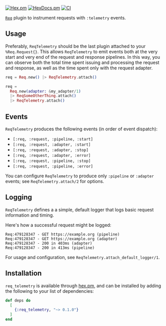 [![Hex.pm](https://img.shields.io/hexpm/v/req_telemetry)](https://hex.pm/packages/req_telemetry)
[![HexDocs.pm](https://img.shields.io/badge/hex.pm-docs-8e7ce6.svg)](https://hexdocs.pm/req_telemetry)
[![CI](https://github.com/zachallaun/protean/actions/workflows/ci.yml/badge.svg)](https://github.com/zachallaun/req_telemetry/actions/workflows/ci.yml)

<!-- MDOC !-->

[`Req`](https://hexdocs.pm/req) plugin to instrument requests with `:telemetry` events.

## Usage

Preferably, `ReqTelemetry` should be the last plugin attached to your `%Req.Request{}`. This
allows `ReqTelemetry` to emit events both at the very start and very end of the request and
response pipelines. In this way, you can observe both the total time spent issuing and
processing the request and response, as well as the time spent only with the request adapter.

```elixir
req = Req.new() |> ReqTelemetry.attach()

req =
  Req.new(adapter: &my_adapter/1)
  |> ReqSomeOtherThing.attach()
  |> ReqTelemetry.attach()
```

## Events

`ReqTelemetry` produces the following events (in order of event dispatch):

  * `[:req, :request, :pipeline, :start]`
  * `[:req, :request, :adapter, :start]`
  * `[:req, :request, :adapter, :stop]`
  * `[:req, :request, :adapter, :error]`
  * `[:req, :request, :pipeline, :stop]`
  * `[:req, :request, :pipeline, :error]`

You can configure `ReqTelemetry` to produce only `:pipeline` or `:adapter` events; see
`ReqTelemetry.attach/2` for options.

## Logging

`ReqTelemetry` defines a a simple, default logger that logs basic request information and timing.

Here's how a successful request might be logged:

    Req:479128347 - GET https://example.org (pipeline)
    Req:479128347 - GET https://example.org (adapter)
    Req:479128347 - 200 in 403ms (adapter)
    Req:479128347 - 200 in 413ms (pipeline)

For usage and configuration, see `ReqTelemetry.attach_default_logger/1`.

<!-- MDOC !-->

## Installation

`req_telemetry` is available through [hex.pm](https://hex.pm/packages/req_telemetry), and can be
installed by adding the following to your list of dependencies:

```elixir
def deps do
  [
    {:req_telemetry, "~> 0.1.0"}
  ]
end
```

